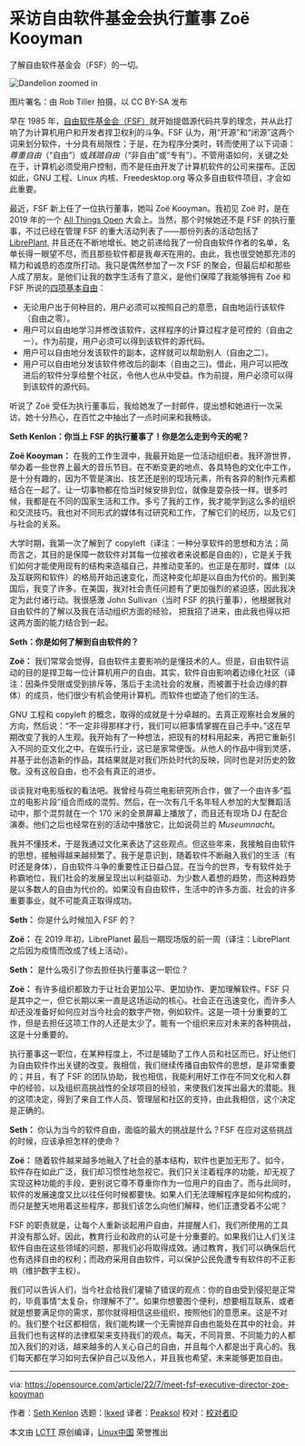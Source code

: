 [#]: subject: "Meet Free Software Foundation Executive Director Zoë Kooyman"
[#]: via: "https://opensource.com/article/22/7/meet-fsf-executive-director-zoe-kooyman"
[#]: author: "Seth Kenlon https://opensource.com/users/seth"
[#]: collector: "lkxed"
[#]: translator: " "
[#]: reviewer: " "
[#]: publisher: " "
[#]: url: " "

采访自由软件基金会执行董事 Zoë Kooyman
======
了解自由软件基金会（FSF）的一切。

![Dandelion zoomed in][1]

图片署名：由 Rob Tiller 拍摄，以 CC BY-SA 发布

早在 1985 年，[自由软件基金会（FSF）][2]就开始提倡源代码共享的理念，并从此打响了为计算机用户和开发者捍卫权利的斗争。FSF 认为，用“开源”和“闭源”这两个词来划分软件，十分具有局限性；于是，在为程序分类时，转而使用了以下词语：*尊重自由*（“自由”）或*践踏自由*（“非自由”或“专有”）。不管用语如何，关键之处在于，计算机必须受用户控制，而不是任由开发了计算机软件的公司来摆布。正因如此，GNU 工程、Linux 内核、Freedesktop.org 等众多自由软件项目，才会如此重要。

最近，FSF 新上任了一位执行董事，她叫 Zoë Kooyman。我初见 Zoë 时，是在 2019 年的一个 [All Things Open][3] 大会上。当然，那个时候她还不是 FSF 的执行董事，不过已经在管理 FSF 的重大活动列表了——那份列表的活动包括了 [LibrePlant][4], 并且还在不断地增长。她之前递给我了一份自由软件作者的名单，名单长得一眼望不尽，而且那些软件都是我*每天*在用的。由此，我也很受她那充沛的精力和诚恳的态度所打动。我只是偶然参加了一次 FSF 的聚会，但最后却和那些人成了朋友。是他们让我的数字生活有了意义，是他们保障了我能够拥有 Zoë 和 FSF 所说的[四项基本自由][5]：

* 无论用户出于何种目的，用户必须可以按照自己的意愿，自由地运行该软件（自由之零）。
* 用户可以自由地学习并修改该软件，这样程序的计算过程才是可控的（自由之一）。作为前提，用户必须可以得到该软件的源代码。
* 用户可以自由地分发该软件的副本，这样就可以帮助别人（自由之二）。
* 用户可以自由地分发该软件修改后的副本（自由之三)。借此，用户可以把改进后的软件分享给整个社区，令他人也从中受益。作为前提，用户必须可以得到该软件的源代码。

听说了 Zoë 受任为执行董事后，我给她发了一封邮件，提出想和她进行一次采访。她十分热心，在百忙之中抽出了一点时间来和我畅谈。

**Seth Kenlon：你当上 FSF 的执行董事了！你是怎么走到今天的呢？**

**Zoë Kooyman：** 在我的工作生涯中，我最开始是一位活动组织者。我环游世界，举办着一些世界上最大的音乐节目。在不断变更的地点、各具特色的文化中工作，是十分有趣的，因为不管是演出、技艺还是别的现场元素，所有各异的制作元素都结合在一起了。让一切事物都在恰当时候安排到位，就像是耍杂技一样。很多时候，我都是在不同的国家生活和工作。多亏了我的工作，我才能学到这么多的组织和交流技巧。我也对不同形式的媒体有过研究和工作，了解它们的经历，以及它们与社会的关系。

大学时期，我第一次了解到了 copyleft（译注：一种分享软件的思想和方法；简而言之，其目的是保障一款软件对其每一位接收者来说都是自由的），它是关于我们如何才能使用现有的结构来造福自己，并推动变革的。也正是在那时，媒体（以及互联网和软件）的格局开始迅速变化，而这种变化却是以自由为代价的。搬到美国后，我变了许多。在美国，我对社会责任问题有了更加强烈的紧迫感，因此我决定为此付诸行动。我很感激 John Sullivan（当时 FSF 的执行董事），他根据我对自由软件的了解以及我在活动组织方面的经验， 把我招了进来，由此我也得以把这两方面的能力结合到一起。

**Seth：你是如何了解到自由软件的？**

**Zoë：** 我们常常会觉得，自由软件主要影响的是懂技术的人。但是，自由软件运动的目的是捍卫每一位计算机用户的自由。其实，软件自由影响着边缘化社区（译注：因条件受限或受到排斥等，落后于主流社会的发展，而被置于社会边缘的群体）的成员，他们很少有机会使用计算机。而软件也塑造了他们的生活。

GNU 工程和 copyleft 的概念，取得的成就是十分卓越的。去真正观察社会发展的方向，然后说：“不一定非得那样才行，我们可以把事情掌握在自己手中。”这在早期改变了我的人生观。我开始有了一种想法，把现有的材料用起来，再把它重新引入不同的亚文化之中。在娱乐行业，这已是家常便饭。从他人的作品中得到灵感，并基于此创造新的作品，其结果就是对我们所处时代的反映，同时也是对历史的致敬。没有这般自由，也不会有真正的进步。

谈谈我对电影版权的看法吧。我曾经与荷兰电影研究所合作，做了一个由许多“孤立的电影片段”组合而成的混剪。然后，在一次有几千名年轻人参加的大型舞蹈活动中，那个混剪就在一个 170 米的全景屏幕上播放了，而且还有现场 DJ 在配合演奏。他们之后也经常在别的活动中播放它，比如说荷兰的 *Museumnacht*。

我并不懂技术，于是我通过文化来表达了这些观点。但这些年来，我接触自由软件的思想，接触得越来越频繁了。我于是意识到，随着软件不断融入我们的生活（有时还是身体），自由软件斗争的重要性正日益凸显。在当今的世界，专有软件处于称霸地位，我们社会的发展呈现出以利益驱动、为少数人着想的趋势，而这种趋势是以多数人的自由为代价的。如果没有自由软件，生活中的许多方面、社会的许多重要事业，就不可能真正取得成功。

**Seth：** 你是什么时候加入 FSF 的？

**Zoë：** 在 2019 年初，LibrePlanet 最后一期现场版的前一周（译注：LibrePlant 之后因为疫情而改成了线上活动）。

**Seth：** 是什么吸引了你去担任执行董事这一职位？

**Zoë：** 有许多组织都致力于让社会更加公平、更加协作、更加理解软件。FSF 只是其中之一，但它长期以来一直是这场运动的核心。社会正在迅速变化，而许多人却还没准备好如何应对当今社会的数字产物，例如软件。这是一项十分重要的工作，但是去担任这项工作的人还是太少了。能有一个组织来应对未来的各种挑战，这是十分重要的。

执行董事这一职位，在某种程度上，不过是辅助了工作人员和社区而已，好让他们为自由软件作出关键的改变。我相信，我们继续传播自由软件的思想，是非常重要的；并且，有了 FSF 的团队协助，我也相信，我能利用好工作在不同文化和人群中的经验，以及组织高挑战性的全球项目的经验，来使我们发挥出最大的潜能。我的这项决定，得到了来自工作人员、管理层和社区的支持，由此我相信，这个决定是正确的。

**Seth：** 你认为当今的软件自由，面临的最大的挑战是什么？FSF 在应对这些挑战的时候，应该承担怎样的使命？

**Zoë：** 随着软件越来越多地融入了社会的基本结构，软件也更加无形了。如今，软件存在如此广泛，我们却习惯性地忽视它。我们只关注着程序的功能，却无视了实现这种功能的手段，更别说它尊不尊重你作为一位用户的自由了。而与此同时，软件的发展速度又比以往任何时候都要快。如果人们无法理解程序是如何构成的，而只是整天地用着这些程序，那我们该怎么向他们解释，他们正遭受着不公呢？

FSF 的职责就是，让每个人重新谈起用户自由，并提醒人们，我们所使用的工具并没有那么好。因此，教育行业和政府的认可是十分重要的。如果我们让人们关注软件自由在这些领域的问题，那我们必将取得成效。通过教育，我们可以确保后代也有选择自由的权利；而政府采用自由软件，可以保护公民免遭专有软件的不正影响（维护数字主权）。

我们可以告诉人们，当今社会给我们灌输了错误的观点：你的自由受到侵犯是正常的，毕竟事情“太复杂，你理解不了”。如果你想要图个便利，想要相互联系，或者就是想要满足你的需求，那你就得相信这些组织，按照他们的意愿来。这是不对的。我们整个社区都相信，我们能构建一个无需抛弃自由也能处在其中的社会。并且我们也有这样的法律框架来支持我们的观点。每天，不同背景、不同能力的人都加入我们的对话，越来越多的人关心自己的自由，并且每个人都是出于真心的。我们每天都在学习如何去保护自己以及他人，并且我也希望，未来能够更加自由。

--------------------------------------------------------------------------------

via: https://opensource.com/article/22/7/meet-fsf-executive-director-zoe-kooyman

作者：[Seth Kenlon][a]
选题：[lkxed][b]
译者：[Peaksol](https://github.com/TravinDreek)
校对：[校对者ID](https://github.com/校对者ID)

本文由 [LCTT](https://github.com/LCTT/TranslateProject) 原创编译，[Linux中国](https://linux.cn/) 荣誉推出

[a]: https://opensource.com/users/seth
[b]: https://github.com/lkxed
[1]: https://opensource.com/sites/default/files/dandelion_zoom.jpg
[2]: https://www.fsf.org/
[3]: https://www.allthingsopen.org/
[4]: https://libreplanet.org
[5]: https://www.gnu.org/philosophy/free-sw.en.html

